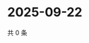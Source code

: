 # 2025-09-22

共 0 条

<!-- BEGIN ZHIHUQUESTIONS -->
<!-- 最后更新时间 Mon Sep 22 2025 23:12:20 GMT+0800 (China Standard Time) -->

<!-- END ZHIHUQUESTIONS -->
